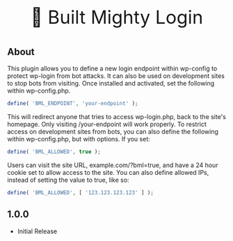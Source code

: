 <p align="center" style="font-size:42px !important;">🚀 Built Mighty Login</p>

## About
This plugin allows you to define a new login endpoint within wp-config to protect wp-login from bot attacks. It can also be used on development sites to stop bots from visiting. Once installed and activated, set the following within wp-config.php.

```PHP
define( 'BML_ENDPOINT', 'your-endpoint' );
```

This will redirect anyone that tries to access wp-login.php, back to the site's homepage. Only visiting /your-endpoint will work properly. To restrict access on development sites from bots, you can also define the following within wp-config.php, but with options. If you set:

```PHP
define( 'BML_ALLOWED', true );
```

Users can visit the site URL, example.com/?bml=true, and have a 24 hour cookie set to allow access to the site. You can also define allowed IPs, instead of setting the value to true, like so:

```PHP
define( 'BML_ALLOWED', [ '123.123.123.123' ] );
```

## 1.0.0
* Initial Release
